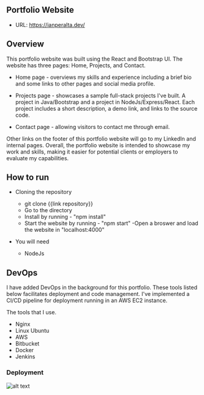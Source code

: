 
## Portfolio Website
- URL: https://ianperalta.dev/

## Overview 

This portfolio website was built using the React and Bootstrap UI. The website has three pages: Home, Projects, and Contact. 

- Home page - overviews my skills and experience including a brief bio and some links to other pages and social media profile.

- Projects page - showcases a sample full-stack projects I've built. A project in Java/Bootstrap and a project in NodeJs/Express/React. Each project includes a short description, a demo link, and links to the source code.

- Contact page - allowing visitors to contact me through email. 

Other links on the footer of this portfolio website will go to my LinkedIn and internal pages. Overall, the portfolio website is intended to showcase my work and skills, making it easier for potential clients or employers to evaluate my capabilities.

## How to run 
- Cloning the repository

  - git clone {{link repository}}
  - Go to the directory 
  - Install by running - "npm install"
  - Start the website by running - "npm start" 
  -Open a broswer and load the website in "localhost:4000"
 
- You will need
  - NodeJs

## DevOps
I have added DevOps in the background for this portfolio. These tools listed below facilitates deployment and code management. I've implemented a CI/CD pipeline for deployment running in an AWS EC2 instance.

The tools that I use.
- Nginx
- Linux Ubuntu
- AWS  
- Bitbucket 
- Docker 
- Jenkins

### Deployment 
![alt text](https://raw.githubusercontent.com/ifperalta/PortfolioWebsite/master/src/components/common/images/architecture.jpg)

<!--### Deployment

## How I configured all the DevOps tools to make it work -->
